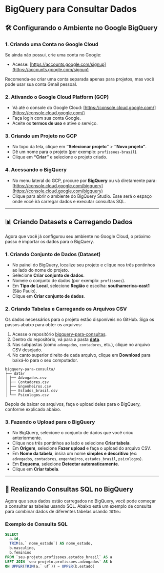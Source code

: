 # BigQuery para Consultar Dados

## 🛠️ Configurando o Ambiente no Google BigQuery

### 1. Criando uma Conta no Google Cloud

Se ainda não possui, crie uma conta no Google:
- Acesse: [https://accounts.google.com/signup](https://accounts.google.com/signup)

Recomenda-se criar uma conta separada apenas para projetos, mas você pode usar sua conta Gmail pessoal.

### 2. Ativando o Google Cloud Platform (GCP)

- Vá até o console do Google Cloud: [https://console.cloud.google.com/](https://console.cloud.google.com/)
- Faça login com sua conta Google.
- Aceite os **termos de uso** e ative o serviço.

### 3. Criando um Projeto no GCP

- No topo da tela, clique em **“Selecionar projeto”** > **“Novo projeto”**.
- Dê um nome para o projeto (por exemplo: `profissoes-brasil`).
- Clique em **“Criar”** e selecione o projeto criado.

### 4. Acessando o BigQuery

- No menu lateral do GCP, procure por **BigQuery** ou vá diretamente para: [https://console.cloud.google.com/bigquery](https://console.cloud.google.com/bigquery)
- Clique para abrir o ambiente do BigQuery Studio. Esse será o espaço onde você irá carregar dados e executar consultas SQL.

---

## 📊 Criando Datasets e Carregando Dados

Agora que você já configurou seu ambiente no Google Cloud, o próximo passo é importar os dados para o BigQuery.

### 1. Criando Conjunto de Dados (Dataset)

- No painel do BigQuery, localize seu projeto e clique nos três pontinhos ao lado do nome do projeto.
- Selecione **Criar conjunto de dados**.
- Nomeie o conjunto de dados (por exemplo: `profissoes`).
- Em **Tipo de Local**, selecione **Região** e escolha: **southamerica-east1** (São Paulo).
- Clique em **Criar conjunto de dados**.

### 2. Criando Tabelas e Carregando os Arquivos CSV

Os dados necessários para o projeto estão disponíveis no GitHub. Siga os passos abaixo para obter os arquivos:

1. Acesse o repositório [bigquery-para-consultas](https://github.com/gfill99/bigquery-para-consultas).
2. Dentro do repositório, vá para a pasta **[data](https://github.com/gfill99/profissoes_brasil/tree/main/data)**.
3. Nas subpastas (como `advogados`, `contadores`, etc.), clique no arquivo CSV desejado.
4. No canto superior direito de cada arquivo, clique em **Download** para baixá-lo para o seu computador.

```plaintext
bigquery-para-consulta/
├── data/
│ ├── Advogados.csv
│ ├── Contadores.csv
│ ├── Engenheiros.csv
│ ├── Estados_brasil.csv
│ └── Psicologos.csv
```

Depois de baixar os arquivos, faça o upload deles para o BigQuery, conforme explicado abaixo.

### 3. Fazendo o Upload para o BigQuery

- No BigQuery, selecione o conjunto de dados que você criou anteriormente.
- Clique nos três pontinhos ao lado e selecione **Criar tabela**.
- Em **Origem**, selecione **Fazer upload** e faça o upload do arquivo CSV.
- Em **Nome da tabela**, insira um nome **simples e descritivo** (ex: `advogados`, `contadores`, `engenheiros`, `estados_brasil`, `psicologos`).
- Em **Esquema**, selecione **Detectar automaticamente**.
- Clique em **Criar tabela**.

---

## 📝 Realizando Consultas SQL no BigQuery

Agora que seus dados estão carregados no BigQuery, você pode começar a consultar as tabelas usando SQL. Abaixo está um exemplo de consulta para combinar dados de diferentes tabelas usando `JOINs`:

### Exemplo de Consulta SQL

```sql
SELECT
  a.id,
  TRIM(a.` nome_estado`) AS nome_estado,
  b.masculino,
  b.feminino
FROM `seu-projeto.profissoes.estados_brasil` AS a
LEFT JOIN `seu-projeto.profissoes.advogados` AS b
ON UPPER(TRIM(a.` uf`)) = UPPER(b.estado)
